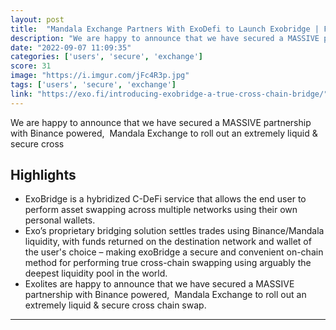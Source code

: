```yaml
---
layout: post
title:  "Mandala Exchange Partners With ExoDefi to Launch Exobridge | First ever secure, liquid, true-cross chain swap and bridge trading platform with full access to Binance liquidity."
description: "We are happy to announce that we have secured a MASSIVE partnership with Binance powered,  Mandala Exchange to roll out an extremely liquid & secure cross"
date: "2022-09-07 11:09:35"
categories: ['users', 'secure', 'exchange']
score: 31
image: "https://i.imgur.com/jFc4R3p.jpg"
tags: ['users', 'secure', 'exchange']
link: "https://exo.fi/introducing-exobridge-a-true-cross-chain-bridge/"
---
```


We are happy to announce that we have secured a MASSIVE partnership with Binance powered,  Mandala Exchange to roll out an extremely liquid & secure cross

## Highlights

- ExoBridge is a hybridized C-DeFi service that allows the end user to perform asset swapping across multiple networks using their own personal wallets.
- Exo’s proprietary bridging solution settles trades using Binance/Mandala liquidity, with funds returned on the destination network and wallet of the user's choice – making exoBridge a secure and convenient on-chain method for performing true cross-chain swapping using arguably the deepest liquidity pool in the world.
- Exolites are happy to announce that we have secured a MASSIVE partnership with Binance powered,  Mandala Exchange to roll out an extremely liquid & secure cross chain swap.

---
